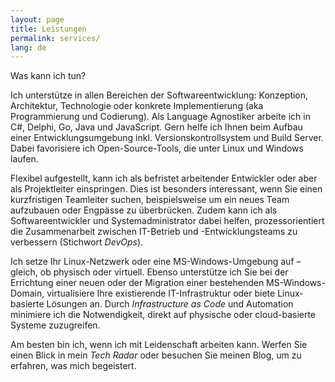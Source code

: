 ```yaml
---
layout: page
title: Leistungen
permalink: services/
lang: de
---
```


Was kann ich tun?

Ich unterstütze in allen Bereichen der Softwareentwicklung: Konzeption, Architektur, Technologie oder konkrete Implementierung (aka Programmierung und Codierung). Als Language Agnostiker arbeite ich in C#, Delphi, Go, Java und JavaScript. Gern helfe ich Ihnen beim Aufbau einer Entwicklungsumgebung inkl. Versionskontrollsystem und Build Server. Dabei favorisiere ich Open-Source-Tools, die unter Linux und Windows laufen.

Flexibel aufgestellt, kann ich als befristet arbeitender Entwickler oder aber als Projektleiter einspringen. Dies ist besonders interessant, wenn Sie einen kurzfristigen Teamleiter suchen, beispielsweise um ein neues Team aufzubauen oder Engpässe zu überbrücken. Zudem kann ich als Softwareentwickler und Systemadministrator dabei helfen, prozessorientiert die Zusammenarbeit zwischen IT-Betrieb und -Entwicklungsteams zu verbessern (Stichwort _DevOps_).

Ich setze Ihr Linux-Netzwerk oder eine MS-Windows-Umgebung auf – gleich, ob physisch oder virtuell. Ebenso unterstütze ich Sie bei der Errichtung einer neuen oder der Migration einer bestehenden MS-Windows-Domain, virtualisiere Ihre existierende IT-Infrastruktur oder biete Linux-basierte Lösungen an. Durch _Infrastructure as Code_ und Automation minimiere ich die Notwendigkeit, direkt auf physische oder cloud-basierte Systeme zuzugreifen.

Am besten bin ich, wenn ich mit Leidenschaft arbeiten kann. Werfen Sie einen Blick in mein _Tech Radar_ oder besuchen Sie meinen Blog, um zu erfahren, was mich begeistert.